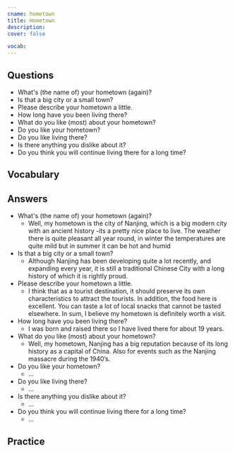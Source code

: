 ```yaml
---
cname: hometown
title: Hometown
description: 
cover: false

vocab:
---
```

<banner></banner>

## Questions

- What&#39;s (the name of) your hometown (again)?
- Is that a big city or a small town?
- Please describe your hometown a little.
- How long have you been living there?
- What do you like (most) about your hometown?
- Do you like your hometown?
- Do you like living there?
- Is there anything you dislike about it?
- Do you think you will continue living there for a long time?

## Vocabulary

<vocab-box></vocab-box>

## Answers

- What&#39;s (the name of) your hometown (again)?
  - Well, my hometown is the city of Nanjing, which is a big modern city with an ancient history -its a pretty nice place to live. The weather there is quite pleasant all year round, in winter the temperatures are quite mild but in summer it can be hot and humid
- Is that a big city or a small town?
  - Although Nanjing has been developing quite a lot recently, and expanding every year, it is still a traditional Chinese City with a long history of which it is rightly proud.
- Please describe your hometown a little.
  - I think that as a tourist destination, it should preserve its own characteristics to attract the tourists. In addition, the food here is excellent. You can taste a lot of local snacks that cannot be tasted elsewhere. In sum, I believe my hometown is definitely worth a visit.
- How long have you been living there?
  - I was born and raised there so I have lived there for about 19 years.
- What do you like (most) about your hometown?
  - Well, my hometown, Nanjing has a big reputation because of its long history as a capital of China. Also for events such as the Nanjing massacre during the 1940’s.
- Do you like your hometown?
  - ...
- Do you like living there?
  - ...
- Is there anything you dislike about it?
  - ...
- Do you think you will continue living there for a long time?
  - ...

## Practice

<qrfooter></qrfooter>
